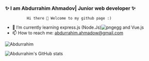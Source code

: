 ### ✨ I am Abdurrahim Ahmadov| Junior web developer ✨ 




              Hi there 👋 Welcome to my github page :)

- 🌱 I’m currently learning express.js (Node.Js)![pngegg](https://user-images.githubusercontent.com/42205442/136997771-be550478-eb9e-4525-bc12-c23d190cfa17.png) and Vue.js
- 📫 How to reach me: abdurrahim.ahmadow@gmail.com


![Abdurrahim](https://github.githubassets.com/images/modules/profile/profile-first-issue-dark.svg)


![Abdurrahim's GitHub stats](https://github-readme-stats.vercel.app/api?username=ebdurrehm&theme=blue-green&show_icons=true)


